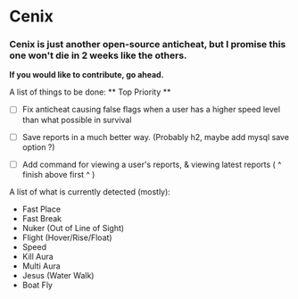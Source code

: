 # Cenix

### Cenix is just another open-source anticheat, but I promise this one won't die in 2 weeks like the others.

**If you would like to contribute, go ahead.**

A list of things to be done:
    ** Top Priority **
  - [ ] Fix anticheat causing false flags when a user has a higher speed level than what possible in survival
  - [ ] Save reports in a much better way. (Probably h2, maybe add mysql save option ?)
  - [ ] Add command for viewing a user's reports, & viewing latest reports ( ^ finish above first ^ )


A list of what is currently detected (mostly):
 - Fast Place
 - Fast Break
 - Nuker (Out of Line of Sight)
 - Flight (Hover/Rise/Float)
 - Speed
 - Kill Aura
 - Multi Aura
 - Jesus (Water Walk)
 - Boat Fly
